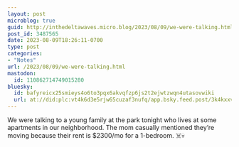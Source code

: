 ```yaml
---
layout: post
microblog: true
guid: http://inthedeltawaves.micro.blog/2023/08/09/we-were-talking.html
post_id: 3487565
date: 2023-08-09T18:26:11-0700
type: post
categories:
- "Notes"
url: /2023/08/09/we-were-talking.html
mastodon:
  id: 110862714749015280
bluesky:
  id: bafyreicx25smieys4o6to3pqx6akvqfzp6js2t2ejwtzwqn4utasovwiki
  url: at://did:plc:vt4k6d3e5rjw65cuzaf3nufq/app.bsky.feed.post/3k4kxxvmcny2h
---
```

We were talking to a young family at the park tonight who lives at some apartments in our neighborhood. The mom casually mentioned they’re moving because their rent is $2300/mo for a 1-bedroom. ☠️💀

